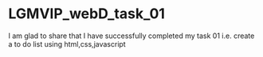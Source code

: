 # LGMVIP_webD_task_01
I am glad to share that I have successfully completed my task 01 i.e. create a to do list using html,css,javascript
